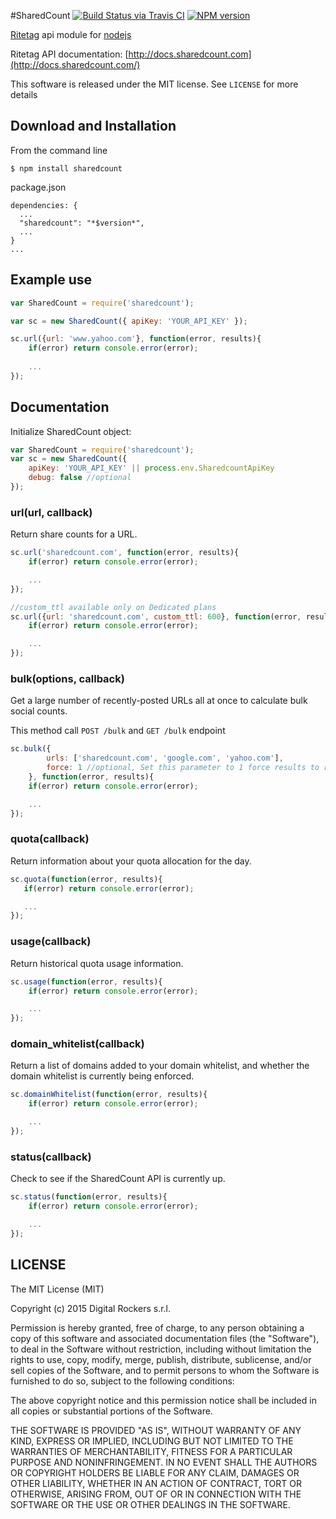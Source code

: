 #SharedCount
[![Build Status via Travis CI](https://travis-ci.org/DigitalRockers/sharedcount.svg?branch=master)](https://travis-ci.org/DigitalRockers/sharedcount)
[![NPM version](http://img.shields.io/npm/v/sharedcount.svg)](https://www.npmjs.org/package/sharedcount)

[Ritetag](sharedcount.com) api module for [nodejs](nodejs.org)

Ritetag API documentation: [http://docs.sharedcount.com](http://docs.sharedcount.com/)

This software is released under the MIT license. See `LICENSE` for more details

## Download and Installation

From the command line

	$ npm install sharedcount

package.json

	dependencies: {
      ...
      "sharedcount": "*$version*",
      ...
    }
    ...

## Example use

```javascript
var SharedCount = require('sharedcount');

var sc = new SharedCount({ apiKey: 'YOUR_API_KEY' });

sc.url({url: 'www.yahoo.com'}, function(error, results){
	if(error) return console.error(error);
	
	...
});
```

## Documentation

Initialize SharedCount object:
```javascript
var SharedCount = require('sharedcount');
var sc = new SharedCount({
	apiKey: 'YOUR_API_KEY' || process.env.SharedcountApiKey
	debug: false //optional
});
```

### url(url, callback)
Return share counts for a URL.

```javascript
sc.url('sharedcount.com', function(error, results){
	if(error) return console.error(error);

	...
});

//custom_ttl available only on Dedicated plans
sc.url({url: 'sharedcount.com', custom_ttl: 600}, function(error, results){
	if(error) return console.error(error);

	...
});
```

### bulk(options, callback)
Get a large number of recently-posted URLs all at once to calculate bulk social counts.

This method call `POST /bulk` and `GET /bulk` endpoint
```javascript
sc.bulk({
		urls: ['sharedcount.com', 'google.com', 'yahoo.com'],
		force: 1 //optional, Set this parameter to 1 force results to return even if not all URLs have completed processing.
	}, function(error, results){
	if(error) return console.error(error);

	...
});
```
### quota(callback)
Return information about your quota allocation for the day.

 ```javascript
sc.quota(function(error, results){
	if(error) return console.error(error);

	...
});
```

### usage(callback)
Return historical quota usage information.

```javascript
sc.usage(function(error, results){
	if(error) return console.error(error);

	...
});
```

### domain_whitelist(callback)
Return a list of domains added to your domain whitelist, and whether the domain whitelist is currently being enforced.

```javascript
sc.domainWhitelist(function(error, results){
	if(error) return console.error(error);

	...
});
```

### status(callback)
Check to see if the SharedCount API is currently up.

```javascript
sc.status(function(error, results){
	if(error) return console.error(error);

	...
});
```

LICENSE
---
The MIT License (MIT)

Copyright (c) 2015 Digital Rockers s.r.l.

Permission is hereby granted, free of charge, to any person obtaining a copy
of this software and associated documentation files (the "Software"), to deal
in the Software without restriction, including without limitation the rights
to use, copy, modify, merge, publish, distribute, sublicense, and/or sell
copies of the Software, and to permit persons to whom the Software is
furnished to do so, subject to the following conditions:

The above copyright notice and this permission notice shall be included in
all copies or substantial portions of the Software.

THE SOFTWARE IS PROVIDED "AS IS", WITHOUT WARRANTY OF ANY KIND, EXPRESS OR
IMPLIED, INCLUDING BUT NOT LIMITED TO THE WARRANTIES OF MERCHANTABILITY,
FITNESS FOR A PARTICULAR PURPOSE AND NONINFRINGEMENT. IN NO EVENT SHALL THE
AUTHORS OR COPYRIGHT HOLDERS BE LIABLE FOR ANY CLAIM, DAMAGES OR OTHER
LIABILITY, WHETHER IN AN ACTION OF CONTRACT, TORT OR OTHERWISE, ARISING FROM,
OUT OF OR IN CONNECTION WITH THE SOFTWARE OR THE USE OR OTHER DEALINGS IN
THE SOFTWARE.
